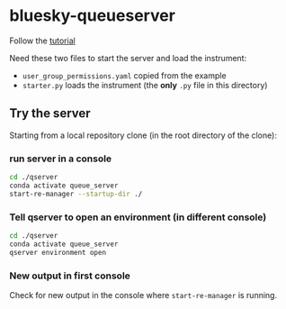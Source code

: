 # bluesky-queueserver

Follow the
[tutorial](https://blueskyproject.io/bluesky-queueserver/tutorial.html#running-re-manager-with-custom-startup-code)

Need these two files to start the server and load the instrument:

- `user_group_permissions.yaml` copied from the example
- `starter.py` loads the instrument (the **only** `.py` file in this directory)

## Try the server

Starting from a local repository clone (in the root directory of the clone):

### run server in a console

```bash
cd ./qserver
conda activate queue_server
start-re-manager --startup-dir ./
```

### Tell qserver to open an environment (in different console)

```bash
cd ./qserver
conda activate queue_server
qserver environment open
```

### New output in first console

Check for new output in the console where  `start-re-manager` is running.
